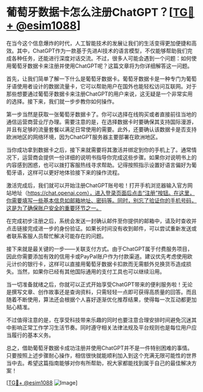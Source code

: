 # 葡萄牙数据卡怎么注册ChatGPT？[[TG💪+ @esim1088](https://t.me/s/esim1088)]

在当今这个信息爆炸的时代，人工智能技术的发展让我们的生活变得更加便捷和高效。其中，ChatGPT作为一款基于先进AI技术的语言模型，不仅能够帮助我们完成各种任务，还能进行深度对话交流。不过，很多人可能会遇到一个问题：如何使用葡萄牙数据卡来注册并使用ChatGPT呢？这篇文章将为你详细解答这一问题。

首先，让我们简单了解一下什么是葡萄牙数据卡。葡萄牙数据卡是一种专门为葡萄牙语使用者设计的数据流量卡，它可以帮助用户在国外也能轻松访问互联网。对于那些想要通过葡萄牙数据卡来注册ChatGPT的用户来说，这无疑是一个非常实用的选择。接下来，我们就一步步教你如何操作。

第一步当然是获取一张葡萄牙数据卡了。你可以选择在线购买或者直接前往当地的通信运营商营业厅办理。需要注意的是，在选择数据卡时要确保其支持国际漫游，并且有足够的流量套餐以满足日常使用的需要。此外，还要确认该数据卡是否支持欧洲地区的网络环境，因为ChatGPT服务器主要部署在欧洲地区。

当你成功拿到数据卡之后，接下来就需要将其激活并绑定到你的手机上了。通常情况下，运营商会提供一份详细的说明书指导你完成这些步骤。如果你对说明书上的内容感到困惑，也可以拨打客服热线寻求帮助。记得按照指示设置好语言偏好为葡萄牙语，这样可以更好地体验接下来的操作流程。

激活完成后，我们就可以开始注册ChatGPT账号啦！打开手机浏览器输入官方网站地址（https://chat.openai.com），进入登录页面后点击“注册”按钮。在这里，你需要填写一些基本信息如邮箱地址、密码等。同时，别忘了验证你的手机号码，这是为了确保账户安全的重要环节之一。

在完成初步注册之后，系统会发送一封确认邮件至你提供的邮箱中，请及时查收并点击链接完成进一步的身份验证。如果长时间没有收到邮件，可以尝试重新发送或者联系客服人员帮忙解决可能存在的问题。

接下来就是最关键的一步——关联支付方式。由于ChatGPT属于付费服务项目，因此你需要添加有效的信用卡或PayPal账户作为付款渠道。建议优先考虑使用欧元计价的银行卡，这样可以直接用葡萄牙数据卡扣款而无需额外兑换货币造成损失。当然，如果你已经有其他国际通用的支付工具也可以继续沿用。

当一切准备就绪之后，你就可以正式开始享受ChatGPT带来的便利服务啦！无论是撰写文章、创作故事还是查询资料，只需轻轻一点即可获得高质量的回答。而且随着不断使用，算法还会根据个人喜好逐渐优化推荐结果，使得每一次互动都更加贴心精准。

不过值得注意的是，在享受科技带来乐趣的同时也要注意合理安排时间避免沉迷其中影响正常工作学习生活节奏。同时遵守相关法律法规及平台规则也是每位用户应当履行的基本义务。

总之，借助葡萄牙数据卡成功注册并使用ChatGPT并不是一件特别困难的事情。只要按照上述步骤耐心操作，相信很快就能顺利加入到这个充满无限可能性的世界当中去。希望这篇指南能够对你有所帮助，祝大家都能找到属于自己的最佳解决方案！

[[TG💪+ @esim1088](https://t.me/s/esim1088) ![Image](https://i.postimg.cc/4NQfJmqS/Snipaste-2025-05-13-00-14-12.png)]